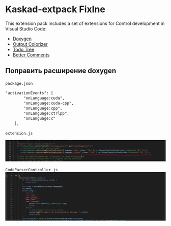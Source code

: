 # Kaskad-extpack Fixlne
This extension pack includes a set of extensions for Control development in Visual Studio Code:
* [Doxygen](https://marketplace.visualstudio.com/items?itemName=cschlosser.doxdocgen)
* [Output Colorizer](https://marketplace.visualstudio.com/items?itemName=IBM.output-colorizer)
* [Todo Tree](https://marketplace.visualstudio.com/items?itemName=Gruntfuggly.todo-tree)
* [Better Comments](https://marketplace.visualstudio.com/items?itemName=aaron-bond.better-comments)

## Поправить расширение doxygen
`package.json`
```
"activationEvents": [
		"onLanguage:cuda",
		"onLanguage:cuda-cpp",
		"onLanguage:cpp",
		"onLanguage:ctrlpp",
		"onLanguage:c"
	],
```

`extension.js`

![extension](./images/extDoxy.png)

`CodeParserController.js`
![extension](./images/codeParserDoxy.png)
